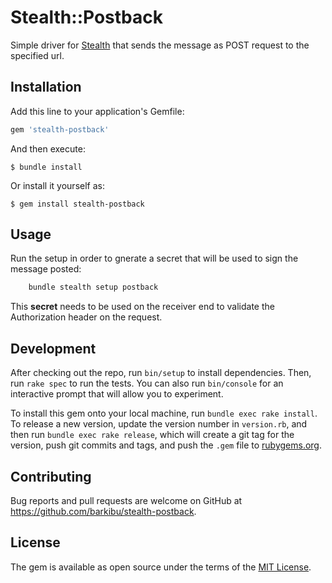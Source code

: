 # Stealth::Postback

Simple driver for [Stealth](https://github.com/hellostealth/stealth) that sends the message as POST request to the specified url.

## Installation

Add this line to your application's Gemfile:

```ruby
gem 'stealth-postback'
```

And then execute:

    $ bundle install

Or install it yourself as:

    $ gem install stealth-postback

## Usage

Run the setup in order to gnerate a secret that will be used to sign the message posted:
```ruby
    bundle stealth setup postback
```

This **secret** needs to be used on the receiver end to validate the Authorization header on the request.

## Development

After checking out the repo, run `bin/setup` to install dependencies. Then, run `rake spec` to run the tests. You can also run `bin/console` for an interactive prompt that will allow you to experiment.

To install this gem onto your local machine, run `bundle exec rake install`. To release a new version, update the version number in `version.rb`, and then run `bundle exec rake release`, which will create a git tag for the version, push git commits and tags, and push the `.gem` file to [rubygems.org](https://rubygems.org).

## Contributing

Bug reports and pull requests are welcome on GitHub at https://github.com/barkibu/stealth-postback.


## License

The gem is available as open source under the terms of the [MIT License](https://opensource.org/licenses/MIT).
